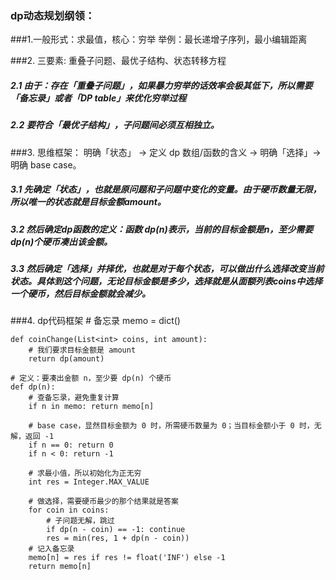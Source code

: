 ### **dp动态规划纲领**：

###1.一般形式：求最值，核心：穷举
举例：最长递增子序列，最小编辑距离


###2. 三要素: 
重叠子问题、最优子结构、状态转移方程
##### 2.1 由于：存在「重叠子问题」，如果暴力穷举的话效率会极其低下，所以需要「备忘录」或者「DP table」来优化穷举过程
##### 2.2 要符合「最优子结构」，子问题间必须互相独立。

###3. 思维框架：
明确「状态」 -> 定义 dp 数组/函数的含义 -> 明确「选择」-> 明确 base case。
##### 3.1 先确定「状态」，也就是原问题和子问题中变化的变量。由于硬币数量无限，所以唯一的状态就是目标金额amount。

##### 3.2 然后确定dp函数的定义：函数 dp(n)表示，当前的目标金额是n，至少需要dp(n)个硬币凑出该金额。

##### 3.3 然后确定「选择」并择优，也就是对于每个状态，可以做出什么选择改变当前状态。具体到这个问题，无论目标金额是多少，选择就是从面额列表coins中选择一个硬币，然后目标金额就会减少。

###4. dp代码框架
    # 备忘录
    memo = dict()
    
    def coinChange(List<int> coins, int amount):
        # 我们要求目标金额是 amount
        return dp(amount)

    # 定义：要凑出金额 n，至少要 dp(n) 个硬币
    def dp(n):
        # 查备忘录，避免重复计算
        if n in memo: return memo[n]
        
        # base case，显然目标金额为 0 时，所需硬币数量为 0；当目标金额小于 0 时，无解，返回 -1
        if n == 0: return 0
        if n < 0: return -1
        
        # 求最小值，所以初始化为正无穷
        int res = Integer.MAX_VALUE
                
        # 做选择，需要硬币最少的那个结果就是答案
        for coin in coins:
            # 子问题无解，跳过
            if dp(n - coin) == -1: continue
            res = min(res, 1 + dp(n - coin))
        # 记入备忘录
        memo[n] = res if res != float('INF') else -1
        return memo[n]
